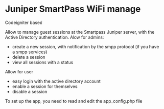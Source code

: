 Juniper SmartPass WiFi manage
=============================

Codeigniter based

Allow to manage guest sessions at the Smartpass Juniper server, with the Active Directory authentication.
Alow for admins:
- create a new session, with notification by the smpp protocol (if you have a smpp services)
- delete a session
- view all sessions with a status

Allow for user
- easy login with the active directory account
- enable a session for themselves
- disable a session

To set up the app, you need to read and edit the app_config.php file